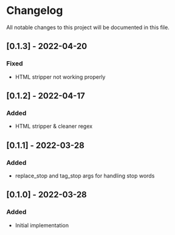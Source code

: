 # Changelog
All notable changes to this project will be documented in this file.

## [0.1.3] - 2022-04-20
### Fixed
- HTML stripper not working properly


## [0.1.2] - 2022-04-17
### Added
- HTML stripper & cleaner regex

## [0.1.1] - 2022-03-28
### Added
- replace_stop and tag_stop args for handling stop words

## [0.1.0] - 2022-03-28
### Added
- Initial implementation
